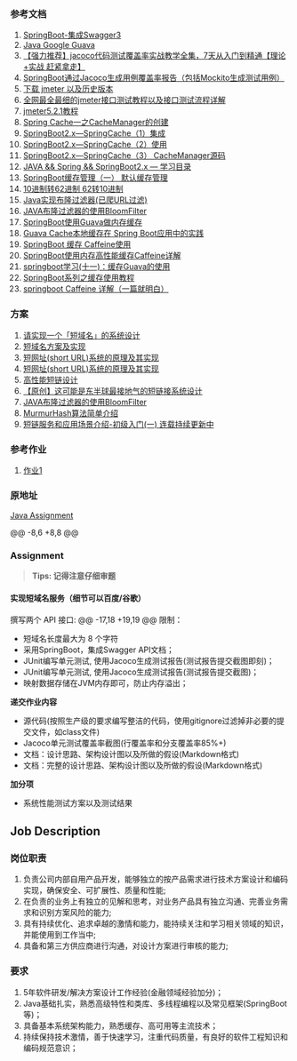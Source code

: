 
### 参考文档
1. [SpringBoot-集成Swagger3](https://www.csdn.net/tags/OtTaMg2sMzMxMTEtYmxvZwO0O0OO0O0O.html)
2. [Java Google Guava](https://geek-docs.com/java/java-tutorial/guava.html#Guava)
3. [【强力推荐】jacoco代码测试覆盖率实战教学全集，7天从入门到精通【理论+实战 赶紧拿走】](https://www.bilibili.com/video/BV1tr4y1i7f1)
4. [SpringBoot通过Jacoco生成用例覆盖率报告（包括Mockito生成测试用例）](https://vegetable-chicken.blog.csdn.net/article/details/86293827)
5. [下载 jmeter 以及历史版本](https://www.cnblogs.com/yongzhuang/p/12125119.html)
6. [全网最全最细的jmeter接口测试教程以及接口测试流程详解](https://www.cnblogs.com/csmashang/p/12762177.html)
7. [jmeter5.2.1教程](https://blog.csdn.net/Alice_whj/article/details/105386987)
8. [Spring Cache一之CacheManager的创建](https://blog.csdn.net/jiachunchun/article/details/90235418)
9. [SpringBoot2.x—SpringCache（1）集成](https://www.jianshu.com/p/d44b1c0f9df0)
10. [SpringBoot2.x—SpringCache（2）使用](https://www.jianshu.com/p/2dc8566dd0a3)
11. [SpringBoot2.x—SpringCache（3） CacheManager源码](https://www.jianshu.com/p/ef8fb285ed72)
12. [JAVA && Spring && SpringBoot2.x — 学习目录](https://www.jianshu.com/p/67fce672e03e)
13. [SpringBoot缓存管理（一） 默认缓存管理](https://www.cnblogs.com/blayn/p/14890973.html)
14. [10进制转62进制 62转10进制](https://blog.csdn.net/qq_33238562/article/details/103184080)
15. [Java实现布隆过滤器(已爬URL过滤)](https://blog.csdn.net/woaigaolaoshi/article/details/51283212)
16. [JAVA布隆过滤器的使用BloomFilter](https://blog.csdn.net/codeissodifficulty/article/details/93980291)
17. [SpringBoot使用Guava做内存缓存](https://www.jianshu.com/p/b859780c1112)
18. [Guava Cache本地缓存在 Spring Boot应用中的实践](https://www.jianshu.com/p/921c588289c7)
19. [SpringBoot 缓存 Caffeine使用](https://blog.csdn.net/qq_33697094/article/details/114968105)
20. [SpringBoot使用内存高性能缓存Caffeine详解](https://blog.51cto.com/u_15067230/2573526)
21. [springboot学习(十一)：缓存Guava的使用](https://blog.csdn.net/sinat_36553913/article/details/85837164)
22. [SpringBoot系列之缓存使用教程 ](https://www.cnblogs.com/mzq123/p/12629142.html)
23. [springboot Caffeine 详解（一篇就明白）](https://blog.csdn.net/dgh112233/article/details/119009366)



### 方案
1. [请实现一个「短域名」的系统设计](https://leetcode-cn.com/circle/discuss/EkCOT9/)
1. [短域名方案及实现](https://www.yuque.com/docs/share/17e99d09-c21d-4ad6-a07b-8d2dc7f712dd)
2. [短网址(short URL)系统的原理及其实现](https://segmentfault.com/a/1190000012088345)
3. [短网址(short URL)系统的原理及其实现](https://hufangyun.com/2017/short-url/)
4. [高性能短链设计](https://mp.weixin.qq.com/s/YTrBaERcyjvw7A0Fg2Iegw)
5. [【原创】这可能是东半球最接地气的短链接系统设计 ](https://www.cnblogs.com/rjzheng/p/11827426.html)
6. [JAVA布隆过滤器的使用BloomFilter](https://blog.csdn.net/codeissodifficulty/article/details/93980291)
7. [MurmurHash算法简单介绍](https://www.cnblogs.com/strongmore/p/14493705.html)
8. [短链服务和应用场景介绍-初级入门(一) 连载持续更新中](https://blog.csdn.net/wnn654321/article/details/122021485)



### 参考作业
1.  [作业1](https://github.com/scdt-china/interview-assignments/pull/645/files#diff-4b6fe62a4b3022428a25cdc6d7ea77c3649f822a365e1394f65d903ecc62c328)


### 原地址 
[Java Assignment](https://github.com/scdt-china/interview-assignments/tree/master/java)

@@ -8,6 +8,8 @@

### Assignment

> **Tips: 记得注意仔细审题**
#### 实现短域名服务（细节可以百度/谷歌）

撰写两个 API 接口:
@@ -17,18 +19,19 @@
限制：
- 短域名长度最大为 8 个字符
- 采用SpringBoot，集成Swagger API文档；
- JUnit编写单元测试, 使用Jacoco生成测试报告(测试报告提交截图即刻)；
- JUnit编写单元测试, 使用Jacoco生成测试报告(测试报告提交截图)；
- 映射数据存储在JVM内存即可，防止内存溢出；

**递交作业内容** 
- 源代码(按照生产级的要求编写整洁的代码，使用gitignore过滤掉非必要的提交文件，如class文件)
- Jacoco单元测试覆盖率截图(行覆盖率和分支覆盖率85%+)
- 文档：设计思路、架构设计图以及所做的假设(Markdown格式)
- 文档：完整的设计思路、架构设计图以及所做的假设(Markdown格式)

**加分项** 
- 系统性能测试方案以及测试结果



## Job Description

### 岗位职责
1. 负责公司内部自用产品开发，能够独立的按产品需求进行技术方案设计和编码实现，确保安全、可扩展性、质量和性能;
2. 在负责的业务上有独立的见解和思考，对业务产品具有独立沟通、完善业务需求和识别方案风险的能力;
3. 具有持续优化、追求卓越的激情和能力，能持续关注和学习相关领域的知识，并能使用到工作当中;
4. 具备和第三方供应商进行沟通，对设计方案进行审核的能力;
### 要求
1. 5年软件研发/解决方案设计工作经验(金融领域经验加分)；
2. Java基础扎实，熟悉高级特性和类库、多线程编程以及常见框架(SpringBoot等)；
3. 具备基本系统架构能力，熟悉缓存、高可用等主流技术；
5. 持续保持技术激情，善于快速学习，注重代码质量，有良好的软件工程知识和编码规范意识；

